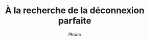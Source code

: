 ---
layout: post
title: "À la recherche de la déconnexion parfaite"
link: https://ploum.net/2025-02-11-deconnexion_parfaite.html
author: "Ploum"
published_date: "11/02/2025"
description: "Dans son article « À la recherche de la déconnexion parfaite », Ploum partage son expérience de déconnexion numérique entamée en 2018 pour lutter contre son addiction aux réseaux sociaux. Il décrit les défis rencontrés, notamment la distinction entre information utile et « bruit », et souligne l'importance de solutions techniques, comme l'adoption de Linux."
language: "fr"
categories: "Liens"
tags: "santé numérique"
og-tags: "santé numérique"
permalink: /:categories/:year/:month/:day/:title/
---